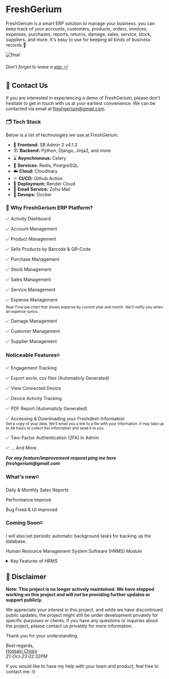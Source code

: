 # FreshGerium

FreshGerium is a smart ERP solution to manage your business. you can keep track of your accounts, customers, products, orders, invoices, expenses, purchases, reports, returns, damage, sales, service, stock, suppliers, and more. It's easy to use for keeping all kinds of business records 🚀
<br>

![final](https://github.com/hossainchisty/FreshGerium-ERP-Platform/assets/62835101/26cc4a64-3ae3-456b-a73a-63383faabdaf)


###### Don't forget to leave a [star ⭐!](https://github.com/hossainchisty/Freshdesk-CRM-Platform/stargazers)

## 💬 Contact Us 

If you are interested in experiencing a demo of FreshGerium, please don't hesitate to get in touch with us at your earliest convenience. We can be contacted via email at freshgerium@gmail.com.

### 🗂 Tech Stack

Below is a list of technologies we use at FreshGerium.

- 🎨 **Frontend:** SB Admin 2 v4.1.3
- 🏗 **Backend:** Python, Django, Jinja2, and more
- ⌛ **Asynchronous:** Celery
- 🌳 **Services:** Redis, PostgreSQL
- ☁️ **Cloud:** Cloudinary
- ♾ **CI/CD:** Github Action
- 🎩 **Deployment:** Render Cloud
- 📨 **Email Service:** Zoho Mail
- 🐋 **Devops:** Docker

### 🔋 **Why FreshGerium ERP Platform?**

✅ Activity Dashboard

✅ Account Management

✅ Product Management

✅ Sells Products by Barcode & QR-Code

✅ Purchase Management

✅ Stock Management

✅ Sales Management

✅ Service Management

✅ Expense Management
<br>
<sub>Real-Time pie chart that shows expense by current year and month.</sub>
<sub>We'll notify you when an expense syncs.</sub>

✅ Damage Management

✅ Customer Management

✅ Supplier Management

### **Noticeable Features◽**

✅ Engagement Tracking

✅ Export excle, csv files (Automaticly Generated)

✅ View Connected Device

✅ Device Activity Tracking

✅ PDF Report (Automaticly Generated)

✅ Accessing & Downloading your Freshdesh Information
<br>
<sub>Get a copy of your data. We'll email you a link to a file with your information. it may take up to 48 hours to collect this information and send it to you.</sup>

✅ Two-Factor Authentication (2FA) In Admin

✅ ... And More.

**_For any feature/improvement request ping me here freshgerium@gmail.com_**

### **What's new◽**

Daily & Monthly Sales Reports

Performance Improve

Bug Fixed & UI improved

### **Coming Soon◽**

I will also set periodic automatic background tasks for backing up the database.

Human Resource Management System Software (HRMS) Module

<details>
 <summary>
 Key Features of HRMS
 </summary>

✅ Employee information management system

✅ Employee leave management system

✅ Employee recruitment system

✅ Attendance management system

✅ Asset & equipment management

✅ Bank & loan management system

✅ Department management system

✅ Leave tracking system

✅ Dynamic report system

✅ Account management system

✅ Payroll management system

</details>

## 🚨 Disclaimer

**Note: This project is no longer actively maintained. We have stopped working on this project and will not be providing further updates or support publicly.**

We appreciate your interest in this project, and while we have discontinued public updates, the project might still be under development privately for specific purposes or clients. If you have any questions or inquiries about the project, please contact us privately for more information.

Thank you for your understanding.


Best regards,<br>
<a href="https://www.linkedin.com/in/hossainchisty/" target="_blank">Hossain Chisty</a><br>
*21-Oct-23 02:32PM*


If you would like to have my help with your team and product, feel free to contact me. 🤓

